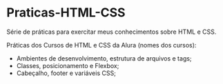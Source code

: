 # Praticas-HTML-CSS
Série de práticas para exercitar meus conhecimentos sobre HTML e CSS.

Práticas dos Cursos de HTML e CSS da Alura (nomes dos cursos):
  - Ambientes de desenvolvimento, estrutura de arquivos e tags;
  - Classes, posicionamento e Flexbox;
  - Cabeçalho, footer e variáveis CSS;
